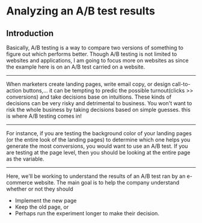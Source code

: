 # Analyzing an A/B test results
## Introduction
Basically, A/B testing is a way to compare two versions of something to figure out which performs better. Though A/B testing is not limited to websites and applications, I am going to focus more on websites as since the  example here is on an A/B test carried on a website.

----------------------------------------------------------------
When marketers create landing pages, write email copy, or design call-to-action buttons,... it can be tempting to predic the possible turnout(clicks >> conversions) and take decisions base on intuitions. These kinds of decisions can be very risky and detrimental to business. You won't want to risk the whole business by taking decisions based on simple guesses. this is where A/B testing comes in!

----------------------------------------------------------------
For instance, if you are testing the background color of your landing pages (or the entire look of the landing pages) to determine which one helps you generate the most conversions, you would want to use an A/B test. If you are testing at the page level, then you should be looking at the entire page as the variable.

----------------------------------------------------------------
Here, we'll be working to understand the results of an A/B test ran by an e-commerce website. The main goal is to help the company understand whether or not they should 
- Implement the new page
- Keep the old page, or 
- Perhaps run the experiment longer to make their decision.
